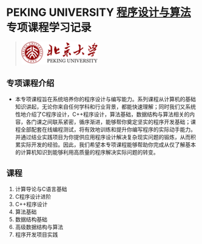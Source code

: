 # PEKING UNIVERSITY [程序设计与算法](https://www.coursera.org/specializations/biancheng-suanfa) 专项课程学习记录
> ![](https://github.com/GrizzlyHills/PROGRAMMING-AND-ALGORITHMS/blob/master/IMG/pku_logo.png?raw=true)
## 专项课程介绍
- 本专项课程旨在系统培养你的程序设计与编写能力。系列课程从计算机的基础知识讲起，无论你来自任何学科和行业背景，都能快速理解；同时我们又系统性地介绍了C程序设计，C++程序设计，算法基础，数据结构与算法相关的内容，各门课之间联系紧密，循序渐进，能够帮你奠定坚实的程序开发基础；课程全部配套在线编程测试，将有效地训练和提升你编写程序的实际动手能力。并通过结业实践项目为你提供应用程序设计解决复杂现实问题的锻炼，从而积累实际开发的经验。因此，我们希望本专项课程能够帮助你完成从仅了解基本的计算机知识到能够利用高质量的程序解决实际问题的转变。
## 课程
1. 计算导论与C语言基础
2. C程序设计进阶
3. C++程序设计
4. 算法基础
5. 数据结构基础
6. 高级数据结构与算法
7. 程序开发项目实践